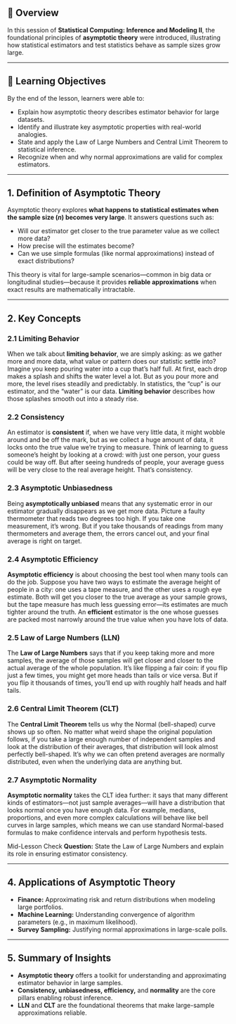 ## 🧠 Overview

In this session of **Statistical Computing: Inference and Modeling II**, the foundational principles of **asymptotic theory** were introduced, illustrating how statistical estimators and test statistics behave as sample sizes grow large.

---

## 🎯 Learning Objectives

By the end of the lesson, learners were able to:

* Explain how asymptotic theory describes estimator behavior for large datasets.
* Identify and illustrate key asymptotic properties with real-world analogies.
* State and apply the Law of Large Numbers and Central Limit Theorem to statistical inference.
* Recognize when and why normal approximations are valid for complex estimators.

---

## 1. Definition of Asymptotic Theory

Asymptotic theory explores **what happens to statistical estimates when the sample size (*n*) becomes very large**. It answers questions such as:

* Will our estimator get closer to the true parameter value as we collect more data?
* How precise will the estimates become?
* Can we use simple formulas (like normal approximations) instead of exact distributions?

This theory is vital for large-sample scenarios—common in big data or longitudinal studies—because it provides **reliable approximations** when exact results are mathematically intractable.

---

## 2. Key Concepts

### 2.1 Limiting Behavior

When we talk about **limiting behavior**, we are simply asking: as we gather more and more data, what value or pattern does our statistic settle into? Imagine you keep pouring water into a cup that’s half full. At first, each drop makes a splash and shifts the water level a lot. But as you pour more and more, the level rises steadily and predictably. In statistics, the “cup” is our estimator, and the “water” is our data. **Limiting behavior** describes how those splashes smooth out into a steady rise.

### 2.2 Consistency

An estimator is **consistent** if, when we have very little data, it might wobble around and be off the mark, but as we collect a huge amount of data, it locks onto the true value we’re trying to measure. Think of learning to guess someone’s height by looking at a crowd: with just one person, your guess could be way off. But after seeing hundreds of people, your average guess will be very close to the real average height. That’s consistency.

### 2.3 Asymptotic Unbiasedness

Being **asymptotically unbiased** means that any systematic error in our estimator gradually disappears as we get more data. Picture a faulty thermometer that reads two degrees too high. If you take one measurement, it’s wrong. But if you take thousands of readings from many thermometers and average them, the errors cancel out, and your final average is right on target.

### 2.4 Asymptotic Efficiency

**Asymptotic efficiency** is about choosing the best tool when many tools can do the job. Suppose you have two ways to estimate the average height of people in a city: one uses a tape measure, and the other uses a rough eye estimate. Both will get you closer to the true average as your sample grows, but the tape measure has much less guessing error—its estimates are much tighter around the truth. An **efficient** estimator is the one whose guesses are packed most narrowly around the true value when you have lots of data.

### 2.5 Law of Large Numbers (LLN)

The **Law of Large Numbers** says that if you keep taking more and more samples, the average of those samples will get closer and closer to the actual average of the whole population. It’s like flipping a fair coin: if you flip just a few times, you might get more heads than tails or vice versa. But if you flip it thousands of times, you’ll end up with roughly half heads and half tails.

### 2.6 Central Limit Theorem (CLT)

The **Central Limit Theorem** tells us why the Normal (bell-shaped) curve shows up so often. No matter what weird shape the original population follows, if you take a large enough number of independent samples and look at the distribution of their averages, that distribution will look almost perfectly bell-shaped. It’s why we can often pretend averages are normally distributed, even when the underlying data are anything but.

### 2.7 Asymptotic Normality

**Asymptotic normality** takes the CLT idea further: it says that many different kinds of estimators—not just sample averages—will have a distribution that looks normal once you have enough data. For example, medians, proportions, and even more complex calculations will behave like bell curves in large samples, which means we can use standard Normal-based formulas to make confidence intervals and perform hypothesis tests.

Mid-Lesson Check
**Question:** State the Law of Large Numbers and explain its role in ensuring estimator consistency.

---

## 4. Applications of Asymptotic Theory

* **Finance:** Approximating risk and return distributions when modeling large portfolios.
* **Machine Learning:** Understanding convergence of algorithm parameters (e.g., in maximum likelihood).
* **Survey Sampling:** Justifying normal approximations in large-scale polls.

---

## 5. Summary of Insights

* **Asymptotic theory** offers a toolkit for understanding and approximating estimator behavior in large samples.
* **Consistency, unbiasedness, efficiency,** and **normality** are the core pillars enabling robust inference.
* **LLN** and **CLT** are the foundational theorems that make large-sample approximations reliable.
